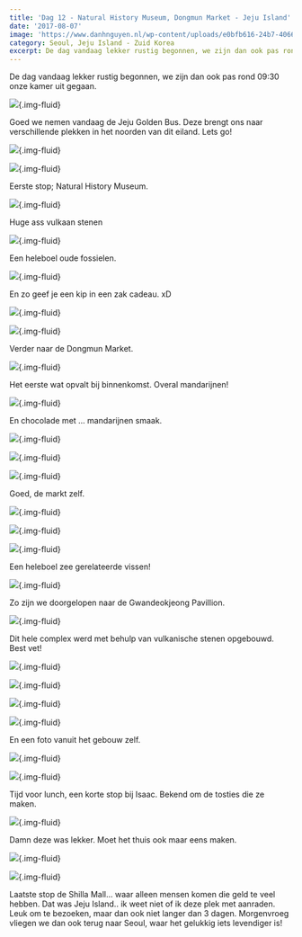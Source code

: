 ```yaml
---
title: 'Dag 12 - Natural History Museum, Dongmun Market - Jeju Island'
date: '2017-08-07'
image: 'https://www.danhnguyen.nl/wp-content/uploads/e0bfb616-24b7-4066-99bd-9fb0b9010fb5.jpg'
category: Seoul, Jeju Island - Zuid Korea
excerpt: De dag vandaag lekker rustig begonnen, we zijn dan ook pas rond 09:30 onze kamer uit gegaan. Goed we nemen...
---
```


De dag vandaag lekker rustig begonnen, we zijn dan ook pas rond 09:30 onze kamer uit gegaan.

![](https://www.danhnguyen.nl/wp-content/uploads/e0bfb616-24b7-4066-99bd-9fb0b9010fb5-700x394.jpg){.img-fluid}

Goed we nemen vandaag de Jeju Golden Bus. Deze brengt ons naar verschillende plekken in het noorden van dit eiland. Lets go!

![](https://www.danhnguyen.nl/wp-content/uploads/8ab0abd8-3f8f-40c8-a401-720f60c828dd-700x394.jpg){.img-fluid}

![](https://www.danhnguyen.nl/wp-content/uploads/e2e380b6-f36c-4a04-a125-27e22508fb5e-700x394.jpg){.img-fluid}

Eerste stop; Natural History Museum.

![](https://www.danhnguyen.nl/wp-content/uploads/d315a4e2-57d2-465c-8959-77adbad63dad-700x394.jpg){.img-fluid}

Huge ass vulkaan stenen

![](https://www.danhnguyen.nl/wp-content/uploads/bc47b8e1-c38d-412d-822a-2feb21008d4f-700x394.jpg){.img-fluid}

Een heleboel oude fossielen.

![](https://www.danhnguyen.nl/wp-content/uploads/dcf0eba1-ee2a-4202-b8ff-07fa9c2cb718-700x394.jpg){.img-fluid}

En zo geef je een kip in een zak cadeau. xD

![](https://www.danhnguyen.nl/wp-content/uploads/63ab6a30-5b75-41c5-b6d5-1f40fae2a4e1-700x394.jpg){.img-fluid}

![](https://www.danhnguyen.nl/wp-content/uploads/aafbfcad-e50f-4131-9f25-14076df189f2-700x394.jpg){.img-fluid}

Verder naar de Dongmun Market.

![](https://www.danhnguyen.nl/wp-content/uploads/d92f0714-227c-4320-becf-c0c5e1a5629c-700x394.jpg){.img-fluid}

Het eerste wat opvalt bij binnenkomst. Overal mandarijnen!

![](https://www.danhnguyen.nl/wp-content/uploads/796ebc7f-fdd0-4c20-a1f8-e9a736a57cd6-700x394.jpg){.img-fluid}

En chocolade met ... mandarijnen smaak.

![](https://www.danhnguyen.nl/wp-content/uploads/c7248f47-9be4-4e99-8f00-cf235b0905f5-700x394.jpg){.img-fluid}

![](https://www.danhnguyen.nl/wp-content/uploads/a31ea28a-b9b3-4ca2-aa7a-a21e72e65382-700x394.jpg){.img-fluid}

![](https://www.danhnguyen.nl/wp-content/uploads/08c2d9cd-da25-4196-84f9-107781c48510-700x394.jpg){.img-fluid}

Goed, de markt zelf.

![](https://www.danhnguyen.nl/wp-content/uploads/ff6af64d-f30c-4d66-ae12-149fa1d70cfa-700x394.jpg){.img-fluid}

![](https://www.danhnguyen.nl/wp-content/uploads/f96bc354-0f00-4c13-97e3-0787e0d5e068-700x394.jpg){.img-fluid}

![](https://www.danhnguyen.nl/wp-content/uploads/27acdbad-5eba-47c6-a729-bfe300edda7b-700x394.jpg){.img-fluid}

Een heleboel zee gerelateerde vissen!

![](https://www.danhnguyen.nl/wp-content/uploads/95d0c7fa-0622-4685-a438-75f8a0ac4f6a-700x394.jpg){.img-fluid}

Zo zijn we doorgelopen naar de Gwandeokjeong Pavillion.

![](https://www.danhnguyen.nl/wp-content/uploads/4c339f51-0b54-4121-ad88-05e3fabbe203-700x394.jpg){.img-fluid}

Dit hele complex werd met behulp van vulkanische stenen opgebouwd. Best vet!

![](https://www.danhnguyen.nl/wp-content/uploads/80499402-0ea3-445d-9ad9-c7ae1733341b-700x394.jpg){.img-fluid}

![](https://www.danhnguyen.nl/wp-content/uploads/7ec7ccee-1cd3-47d6-8a1c-1e37ce68dcba-700x394.jpg){.img-fluid}

![](https://www.danhnguyen.nl/wp-content/uploads/19097c1d-ecd8-4eab-b37c-e3cf85f3a9ce-700x394.jpg){.img-fluid}

![](https://www.danhnguyen.nl/wp-content/uploads/95f0b7b6-e8c4-4c8a-b963-d49422a9711a-700x394.jpg){.img-fluid}

En een foto vanuit het gebouw zelf.

![](https://www.danhnguyen.nl/wp-content/uploads/7c509bc3-664b-420a-8b2a-0bde32a3b5a7-700x394.jpg){.img-fluid}

![](https://www.danhnguyen.nl/wp-content/uploads/e7ed8022-1464-4699-be16-3d24f778168e-700x394.jpg){.img-fluid}

Tijd voor lunch, een korte stop bij Isaac.
Bekend om de tosties die ze maken.

![](https://www.danhnguyen.nl/wp-content/uploads/ef47c56c-b496-4647-898f-6520b82f0d3e-700x394.jpg){.img-fluid}

Damn deze was lekker. Moet het thuis ook maar eens maken.

![](https://www.danhnguyen.nl/wp-content/uploads/3ef6ab77-8d44-4eb9-8375-27cfb0d130eb-700x394.jpg){.img-fluid}

![](https://www.danhnguyen.nl/wp-content/uploads/c0880827-78f9-41c7-889e-02b1bb2c13bf-700x394.jpg){.img-fluid}

Laatste stop de Shilla Mall... waar alleen mensen komen die geld te veel hebben.
Dat was Jeju Island.. ik weet niet of ik deze plek met aanraden. Leuk om te bezoeken, maar dan ook niet langer dan 3 dagen. Morgenvroeg vliegen we dan ook terug naar Seoul, waar het gelukkig iets levendiger is!
